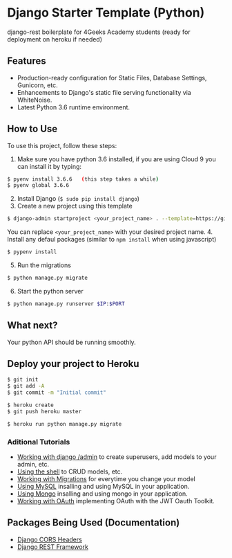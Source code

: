 # Django Starter Template (Python)

django-rest boilerplate for 4Geeks Academy students (ready for deployment on heroku if needed)

## Features

- Production-ready configuration for Static Files, Database Settings, Gunicorn, etc.
- Enhancements to Django's static file serving functionality via WhiteNoise.
- Latest Python 3.6 runtime environment.

## How to Use

To use this project, follow these steps:

1. Make sure you have python 3.6 installed, if you are using Cloud 9 you can install it by typing:
```sh
$ pyenv install 3.6.6   (this step takes a while)
$ pyenv global 3.6.6
```
2. Install Django (`$ sudo pip install django`)
3. Create a new project using this template
```sh
$ django-admin startproject <your_project_name> . --template=https://github.com/4GeeksAcademy/django-rest-hello/archive/master.zip --name=Procfile
```

You can replace ``<your_project_name>`` with your desired project name.
4. Install any defaul packages (similar to `npm install` when using javascript)
```sh
$ pypenv install
```

5. Run the migrations

```sh
$ python manage.py migrate
```

6. Start the python server
```sh
$ python manage.py runserver $IP:$PORT
```

## What next?

Your python API should be running smoothly.


## Deploy your project to Heroku

```sh
$ git init
$ git add -A
$ git commit -m "Initial commit"

$ heroku create
$ git push heroku master

$ heroku run python manage.py migrate
```

### Aditional Tutorials
- [Working with django /admin](quick_tutorials/ADMIN.md) to create superusers, add models to your admin, etc.
- [Using the shell](quick_tutorials/DATABASE_API.md) to CRUD models, etc.
- [Working with Migrations](quick_tutorials/MIGRATIONS.md) for everytime you change your model
- [Using MySQL](quick_tutorials/MYSQL.md) insalling and using MySQL in your application.
- [Using Mongo](quick_tutorials/MONGO.md) insalling and using mongo in your application.
- [Working with OAuth](quick_tutorials/OAUTH.md) implementing OAuth with the JWT Oauth Toolkit.

## Packages Being Used (Documentation)
- [Django CORS Headers](https://github.com/ottoyiu/django-cors-headers)
- [Django REST Framework](https://github.com/encode/django-rest-framework)
